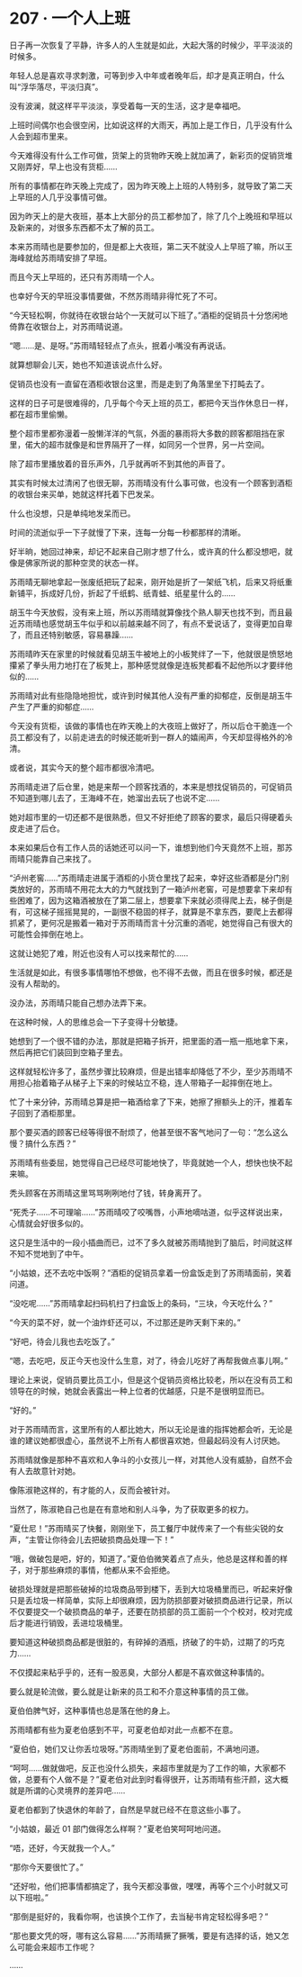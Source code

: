 # 207 · 一个人上班

日子再一次恢复了平静，许多人的人生就是如此，大起大落的时候少，平平淡淡的时候多。

年轻人总是喜欢寻求刺激，可等到步入中年或者晚年后，却才是真正明白，什么叫“浮华落尽，平淡归真”。

没有波澜，就这样平平淡淡，享受着每一天的生活，这才是幸福吧。

上班时间偶尔也会很空闲，比如说这样的大雨天，再加上是工作日，几乎没有什么人会到超市里来。

今天难得没有什么工作可做，货架上的货物昨天晚上就加满了，新彩页的促销货堆又刚弄好，早上也没有货柜……

所有的事情都在昨天晚上完成了，因为昨天晚上上班的人特别多，就导致了第二天上早班的人几乎没事情可做。

因为昨天上的是大夜班，基本上大部分的员工都参加了，除了几个上晚班和早班以及新来的，对很多东西都不太了解的员工。

本来苏雨晴也是要参加的，但是都上大夜班，第二天不就没人上早班了嘛，所以王海峰就给苏雨晴安排了早班。

而且今天上早班的，还只有苏雨晴一个人。

也幸好今天的早班没事情要做，不然苏雨晴非得忙死了不可。

“今天轻松啊，你就待在收银台站个一天就可以下班了。”酒柜的促销员十分悠闲地倚靠在收银台上，对苏雨晴说道。

“嗯……是、是呀。”苏雨晴轻轻点了点头，抿着小嘴没有再说话。

就算想聊会儿天，她也不知道该说点什么好。

促销员也没有一直留在酒柜收银台这里，而是走到了角落里坐下打盹去了。

这样的日子可是很难得的，几乎每个今天上班的员工，都把今天当作休息日一样，都在超市里偷懒。

整个超市里都弥漫着一股懒洋洋的气氛，外面的暴雨将大多数的顾客都阻挡在家里，偌大的超市就像是和世界隔开了一样，如同另一个世界，另一片空间。

除了超市里播放着的音乐声外，几乎就再听不到其他的声音了。

其实有时候太过清闲了也很无聊，苏雨晴没有什么事可做，也没有一个顾客到酒柜的收银台来买单，她就这样托着下巴发呆。

什么也没想，只是单纯地发呆而已。

时间的流逝似乎一下子就慢了下来，连每一分每一秒都那样的清晰。

好半晌，她回过神来，却记不起来自己刚才想了什么，或许真的什么都没想吧，就像是佛家所说的那种空灵的状态一样。

苏雨晴无聊地拿起一张废纸把玩了起来，刚开始是折了一架纸飞机，后来又将纸重新铺平，拆成好几份，折起了千纸鹤、纸青蛙、纸星星什么的……

胡玉牛今天放假，没有来上班，所以苏雨晴就算像找个熟人聊天也找不到，而且最近苏雨晴也感觉胡玉牛似乎和以前越来越不同了，有点不爱说话了，变得更加自卑了，而且还特别敏感，容易暴躁……

苏雨晴昨天在家里的时候就看见胡玉牛被地上的小板凳绊了一下，他就很是愤怒地攥紧了拳头用力地打在了板凳上，那种感觉就像是连板凳都看不起他所以才要绊他似的……

苏雨晴对此有些隐隐地担忧，或许到时候其他人没有严重的抑郁症，反倒是胡玉牛产生了严重的抑郁症……

今天没有货柜，该做的事情也在昨天晚上的大夜班上做好了，所以后仓干脆连一个员工都没有了，以前走进去的时候还能听到一群人的嬉闹声，今天却显得格外的冷清。

或者说，其实今天的整个超市都很冷清吧。

苏雨晴走进了后仓里，她是来帮一个顾客找酒的，本来是想找促销员的，可促销员不知道到哪儿去了，王海峰不在，她溜出去玩了也说不定……

她对超市里的一切还都不是很熟悉，但又不好拒绝了顾客的要求，最后只得硬着头皮走进了后仓。

本来如果后仓有工作人员的话她还可以问一下，谁想到他们今天竟然不上班，那苏雨晴只能靠自己来找了。

“泸州老窖……”苏雨晴走进属于酒柜的小货仓里找了起来，幸好这些酒都是分门别类放好的，苏雨晴不用花太大的力气就找到了一箱泸州老窖，可是想要拿下来却有些困难了，因为这箱酒被放在了第二层上，想要拿下来就必须得爬上去，梯子倒是有，可这梯子摇摇晃晃的，一副很不稳固的样子，就算是不拿东西，要爬上去都得抓紧了，更何况是搬着一箱对于苏雨晴而言十分沉重的酒呢，她觉得自己有很大的可能性会摔倒在地上。

这就让她犯了难，附近也没有人可以找来帮忙的……

生活就是如此，有很多事情哪怕不想做，也不得不去做，而且在很多时候，都还是没有人帮助的。

没办法，苏雨晴只能自己想办法弄下来。

在这种时候，人的思维总会一下子变得十分敏捷。

她想到了一个很不错的办法，那就是把箱子拆开，把里面的酒一瓶一瓶地拿下来，然后再把它们装回到空箱子里去。

这样就轻松许多了，虽然步骤比较麻烦，但是出错率却降低了不少，至少苏雨晴不用担心抬着箱子从梯子上下来的时候站立不稳，连人带箱子一起摔倒在地上。

忙了十来分钟，苏雨晴总算是把一箱酒给拿了下来，她擦了擦额头上的汗，推着车子回到了酒柜那里。

那个要买酒的顾客已经等得很不耐烦了，他甚至很不客气地问了一句：“怎么这么慢？搞什么东西？”

苏雨晴有些委屈，她觉得自己已经尽可能地快了，毕竟就她一个人，想快也快不起来嘛。

秃头顾客在苏雨晴这里骂骂咧咧地付了钱，转身离开了。

“死秃子……不可理喻……”苏雨晴咬了咬嘴唇，小声地嘀咕道，似乎这样说出来，心情就会好很多似的。

这只是生活中的一段小插曲而已，过不了多久就被苏雨晴抛到了脑后，时间就这样不知不觉地到了中午。

“小姑娘，还不去吃中饭啊？”酒柜的促销员拿着一份盒饭走到了苏雨晴面前，笑着问道。

“没吃呢……”苏雨晴拿起扫码机扫了扫盒饭上的条码，“三块，今天吃什么？”

“今天的菜不好，就一个油炸虾还可以，不过那还是昨天剩下来的。”

“好吧，待会儿我也去吃饭了。”

“嗯，去吃吧，反正今天也没什么生意，对了，待会儿吃好了再帮我做点事儿啊。”

理论上来说，促销员要比员工小，但是这个促销员资格比较老，所以在没有员工和领导在的时候，她就会表露出一种上位者的优越感，只是不是很明显而已。

“好的。”

对于苏雨晴而言，这里所有的人都比她大，所以无论是谁的指挥她都会听，无论是谁的建议她都很虚心，虽然说不上所有人都很喜欢她，但最起码没有人讨厌她。

苏雨晴就像是那种不喜欢和人争斗的小女孩儿一样，对其他人没有威胁，自然不会有人去故意针对她。

像陈淑艳这样的，有才能的人，反而会被针对。

当然了，陈淑艳自己也是在有意地和别人斗争，为了获取更多的权力。

“夏仕尼！”苏雨晴买了快餐，刚刚坐下，员工餐厅中就传来了一个有些尖锐的女声，“主管让你待会儿去把破损商品处理一下！”

“哦，做破包是吧，好的，知道了。”夏伯伯微笑着点了点头，他总是这样和善的样子，对于那些麻烦的事情，他都从来不会拒绝。

破损处理就是把那些破掉的垃圾商品带到楼下，丢到大垃圾桶里而已，听起来好像只是丢垃圾一样简单，实际上却很麻烦，因为防损部要对破损商品进行记录，所以不仅要提交一个破损商品的单子，还要在防损部的员工面前一个个校对，校对完成后才能进行销毁，丢进垃圾桶里。

要知道这种破损商品都是很脏的，有碎掉的酒瓶，挤破了的牛奶，过期了的巧克力……

不仅摸起来粘乎乎的，还有一股恶臭，大部分人都是不喜欢做这种事情的。

要么就是轮流做，要么就是让新来的员工和不介意这种事情的员工做。

夏伯伯脾气好，这种事情也总是落在他的身上。

苏雨晴都有些为夏老伯感到不平，可夏老伯却对此一点都不在意。

“夏伯伯，她们又让你丢垃圾呀。”苏雨晴坐到了夏老伯面前，不满地问道。

“呵呵……做就做吧，反正也没什么损失，来超市里就是为了工作的嘛，大家都不做，总要有个人做不是？”夏老伯对此到时看得很开，让苏雨晴有些汗颜，这大概就是所谓的心灵境界的差异吧……

夏老伯都到了快退休的年龄了，自然是早就已经不在意这些小事了。

“小姑娘，最近 01 部门做得怎么样啊？”夏老伯笑呵呵地问道。

“唔，还好，今天就我一个人。”

“那你今天要很忙了。”

“还好啦，他们把事情都搞定了，我今天都没事做，嘿嘿，再等个三个小时就又可以下班啦。”

“那倒是挺好的，我看你啊，也该换个工作了，去当秘书肯定轻松得多吧？”

“那也要文凭的呀，哪有这么容易……”苏雨晴撅了撅嘴，要是有选择的话，她又怎么可能会来超市工作呢？

……
